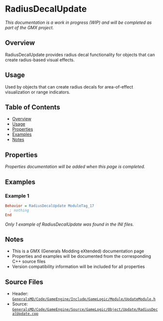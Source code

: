 # RadiusDecalUpdate

*This documentation is a work in progress (WIP) and will be completed as part of the GMX project.*

## Overview

RadiusDecalUpdate provides radius decal functionality for objects that can create radius-based visual effects.

## Usage

Used by objects that can create radius decals for area-of-effect visualization or range indicators.

## Table of Contents

- [Overview](#overview)
- [Usage](#usage)
- [Properties](#properties)
- [Examples](#examples)
- [Notes](#notes)

## Properties

*Properties documentation will be added when this page is completed.*

## Examples

### Example 1
```ini
Behavior = RadiusDecalUpdate ModuleTag_17
  ; nothing
End
```

*Only 1 example of RadiusDecalUpdate was found in the INI files.*

## Notes

- This is a GMX (Generals Modding eXtended) documentation page
- Properties and examples will be documented from the corresponding C++ source files
- Version compatibility information will be included for all properties

## Source Files

- Header: [`GeneralsMD/Code/GameEngine/Include/GameLogic/Module/UpdateModule.h`](../../GeneralsMD/Code/GameEngine/Include/GameLogic/Module/UpdateModule.h)
- Source: [`GeneralsMD/Code/GameEngine/Source/GameLogic/Object/Update/RadiusDecalUpdate.cpp`](../../GeneralsMD/Code/GameEngine/Source/GameLogic/Object/Update/RadiusDecalUpdate.cpp)
